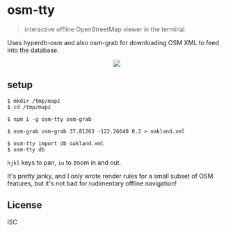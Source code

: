 # osm-tty

> interactive offline OpenStreetMap viewer in the terminal

Uses hyperdb-osm and also osm-grab for downloading OSM XML to feed into the database.

<center><img src="https://github.com/noffle/osm-tty/raw/master/screenshot.png"/></center>

## setup

```
$ mkdir /tmp/mapz
$ cd /tmp/mapz

$ npm i -g osm-tty osm-grab

$ osm-grab osm-grab 37.81263 -122.26640 0.2 > oakland.xml

$ osm-tty import db oakland.xml
$ osm-tty db
```

`hjkl` keys to pan, `io` to zoom in and out.

It's pretty janky, and I only wrote render rules for a small subset of OSM features, but it's not bad for rudimentary offline navigation!

## License

ISC

